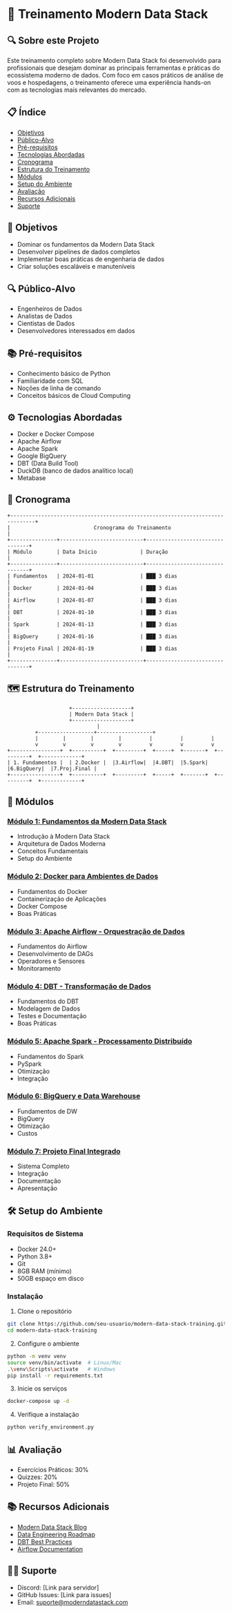 # 🚀 Treinamento Modern Data Stack

## 🔍 Sobre este Projeto
Este treinamento completo sobre Modern Data Stack foi desenvolvido para profissionais que desejam dominar as principais ferramentas e práticas do ecossistema moderno de dados. Com foco em casos práticos de análise de voos e hospedagens, o treinamento oferece uma experiência hands-on com as tecnologias mais relevantes do mercado.

## 📋 Índice

- [Objetivos](#-objetivos)
- [Público-Alvo](#-público-alvo)
- [Pré-requisitos](#-pré-requisitos)
- [Tecnologias Abordadas](#%EF%B8%8F-tecnologias-abordadas)
- [Cronograma](#-cronograma)
- [Estrutura do Treinamento](#%EF%B8%8F-estrutura-do-treinamento)
- [Módulos](#-módulos)
- [Setup do Ambiente](#%EF%B8%8F-setup-do-ambiente)
- [Avaliação](#-avaliação)
- [Recursos Adicionais](#-recursos-adicionais)
- [Suporte](#-suporte)

## 🎯 Objetivos
- Dominar os fundamentos da Modern Data Stack
- Desenvolver pipelines de dados completos
- Implementar boas práticas de engenharia de dados
- Criar soluções escaláveis e manuteníveis

## 🔍 Público-Alvo
- Engenheiros de Dados
- Analistas de Dados
- Cientistas de Dados
- Desenvolvedores interessados em dados

## 📚 Pré-requisitos
- Conhecimento básico de Python
- Familiaridade com SQL
- Noções de linha de comando
- Conceitos básicos de Cloud Computing

## ⚙️ Tecnologias Abordadas
- Docker e Docker Compose
- Apache Airflow
- Apache Spark
- Google BigQuery
- DBT (Data Build Tool)
- DuckDB (banco de dados analítico local)
- Metabase

## 📅 Cronograma

```
+------------------------------------------------------------------------------+
|                           Cronograma do Treinamento                           |
+---------------+---------------------------+--------------------------------+
| Módulo        | Data Início              | Duração                        |
+---------------+---------------------------+--------------------------------+
| Fundamentos   | 2024-01-01               | ███ 3 dias                     |
| Docker        | 2024-01-04               | ███ 3 dias                     |
| Airflow       | 2024-01-07               | ███ 3 dias                     |
| DBT           | 2024-01-10               | ███ 3 dias                     |
| Spark         | 2024-01-13               | ███ 3 dias                     |
| BigQuery      | 2024-01-16               | ███ 3 dias                     |
| Projeto Final | 2024-01-19               | ███ 3 dias                     |
+---------------+---------------------------+--------------------------------+
```

## 🗺️ Estrutura do Treinamento

```
                    +-------------------+
                    | Modern Data Stack |
                    +-------------------+
                             |
         +------------------+------------------+
         |        |        |        |         |         |         |
         v        v        v        v         v         v         v
+----------------+  +----------+  +---------+  +-----+  +-------+  +---------+  +-------------+
| 1. Fundamentos |  | 2.Docker |  |3.Airflow|  |4.DBT|  |5.Spark|  |6.BigQuery|  |7.Proj.Final |
+----------------+  +----------+  +---------+  +-----+  +-------+  +---------+  +-------------+
```

## 📂 Módulos

### [Módulo 1: Fundamentos da Modern Data Stack](modulos/01-fundamentos)
- Introdução à Modern Data Stack
- Arquitetura de Dados Moderna
- Conceitos Fundamentais
- Setup do Ambiente

### [Módulo 2: Docker para Ambientes de Dados](modulos/02-docker)
- Fundamentos do Docker
- Containerização de Aplicações
- Docker Compose
- Boas Práticas

### [Módulo 3: Apache Airflow - Orquestração de Dados](modulos/03-airflow)
- Fundamentos do Airflow
- Desenvolvimento de DAGs
- Operadores e Sensores
- Monitoramento

### [Módulo 4: DBT - Transformação de Dados](modulos/04-dbt)
- Fundamentos do DBT
- Modelagem de Dados
- Testes e Documentação
- Boas Práticas

### [Módulo 5: Apache Spark - Processamento Distribuído](modulos/05-spark)
- Fundamentos do Spark
- PySpark
- Otimização
- Integração

### [Módulo 6: BigQuery e Data Warehouse](modulos/06-bigquery)
- Fundamentos de DW
- BigQuery
- Otimização
- Custos

### [Módulo 7: Projeto Final Integrado](modulos/07-projeto-final)
- Sistema Completo
- Integração
- Documentação
- Apresentação

## 🛠️ Setup do Ambiente

### Requisitos de Sistema
- Docker 24.0+
- Python 3.8+
- Git
- 8GB RAM (mínimo)
- 50GB espaço em disco

### Instalação
1. Clone o repositório
```bash
git clone https://github.com/seu-usuario/modern-data-stack-training.git
cd modern-data-stack-training
```

2. Configure o ambiente
```bash
python -m venv venv
source venv/bin/activate  # Linux/Mac
.\venv\Scripts\activate   # Windows
pip install -r requirements.txt
```

3. Inicie os serviços
```bash
docker-compose up -d
```

4. Verifique a instalação
```bash
python verify_environment.py
```

## 📊 Avaliação
- Exercícios Práticos: 30%
- Quizzes: 20%
- Projeto Final: 50%

## 📚 Recursos Adicionais
- [Modern Data Stack Blog](https://www.moderndatastack.xyz/blog)
- [Data Engineering Roadmap](https://roadmap.sh/data-engineer)
- [DBT Best Practices](https://docs.getdbt.com/best-practices)
- [Airflow Documentation](https://airflow.apache.org/docs/)

## 👨‍🏫 Suporte
- Discord: [Link para servidor]
- GitHub Issues: [Link para issues]
- Email: suporte@moderndatastack.com 